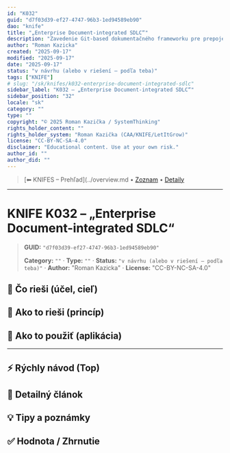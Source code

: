 ```yaml
---
id: "K032"
guid: "d7f03d39-ef27-4747-96b3-1ed94589eb90"
dao: "knife"
title: "„Enterprise Document-integrated SDLC“"
description: "Zavedenie Git-based dokumentačného frameworku pre prepojenie požiadaviek, rozhodnutí a architektúr naprieč SDLC vo firemnom prostredí s množstvom stakeholderov, JIRA taskov, externých dodávateľov a zložitým change manažmentom."
author: "Roman Kazicka"
created: "2025-09-17"
modified: "2025-09-17"
date: "2025-09-17"
status: "v návrhu (alebo v riešení – podľa teba)"
tags: ["KNIFE"]
# slug: "/sk/knifes/k032-enterprise-document-integrated-sdlc"
sidebar_label: "K032 – „Enterprise Document-integrated SDLC“"
sidebar_position: "32"
locale: "sk"
category: ""
type: ""
copyright: "© 2025 Roman Kazička / SystemThinking"
rights_holder_content: ""
rights_holder_system: "Roman Kazička (CAA/KNIFE/LetItGrow)"
license: "CC-BY-NC-SA-4.0"
disclaimer: "Educational content. Use at your own risk."
author_id: ""
author_did: ""
---
```

<!-- body:start -->

<!-- nav:knifes -->
> [⬅ KNIFES – Prehľad](../overview.md • [Zoznam](../KNIFE_Overview_List.md) • [Detaily](../KNIFE_Overview_Details.md)
---
# KNIFE K032 – „Enterprise Document-integrated SDLC“
<!-- fm-visible: start -->

> **GUID:** `"d7f03d39-ef27-4747-96b3-1ed94589eb90"`
>   
> **Category:** `""` · **Type:** `""` · **Status:** `"v návrhu (alebo v riešení – podľa teba)"` · **Author:** "Roman Kazicka" · **License:** "CC-BY-NC-SA-4.0"
<!-- fm-visible: end -->


## 🎯 Čo rieši (účel, cieľ)

## 🧩 Ako to rieši (princíp)

## 🧪 Ako to použiť (aplikácia)

---

## ⚡ Rýchly návod (Top)

## 📜 Detailný článok

## 💡 Tipy a poznámky

## ✅ Hodnota / Zhrnutie
